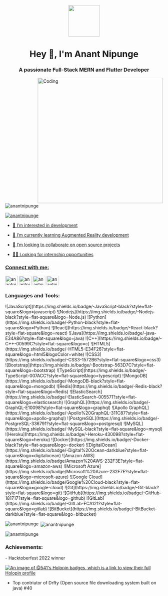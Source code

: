 <div id="header" align="center">
  <img src="[https://media.giphy.com/media/M9gbBd9nbDrOTu1Mqx/giphy.gif](https://icons8.com/illustrations/author/HxMFjfKZdNq2)" width="100"/>
</div>

<h1 align="center">Hey 👋, I'm Anant Nipunge</h1>
<h3 align="center">A passionate Full-Stack MERN and Flutter Developer</h3>
<img align="right" alt="Coding" width="400" src="https://cdn.dribbble.com/users/1162077/screenshots/3848914/programmer.gif">

<p align="left"> <img src="https://komarev.com/ghpvc/?username=anantnipunge&label=Profile%20views&color=0e75b6&style=flat" alt="anantnipunge" /> </p>
<p align="left"> <a href="https://twitter.com/NipungeAnant" target="blank"><img src="https://img.shields.io/badge/LinkedIn-0077B5?style=flat&logo=linkedin&logoColor=white" alt="anantnipunge"  </p>

- 👀 I’m interested in development

- 🌱 I’m currently learning Augmented Reality development
  
- 💞️ I’m looking to collaborate on open source projects
- 🧑‍🔬 Looking for internship opportunities
<h3 align="left">Connect with me:</h3>
<p align="left">
  <a href="https://twitter.com/NipungeAnant" target="blank"><img align="center" src="https://raw.githubusercontent.com/rahuldkjain/github-profile-readme-generator/master/src/images/icons/Social/twitter.svg" alt="anantnipunge" height="30" width="40" /></a>
  <a href="https://www.linkedin.com/in/anant-nipunge-717998206/" target="blank"><img align="center" src="https://raw.githubusercontent.com/rahuldkjain/github-profile-readme-generator/master/src/images/icons/Social/linked-in-alt.svg" alt="anantnipunge" height="30" width="40" /></a>
  <a href="https://www.instagram.com/anant_alpha/" target="blank"><img align="center" src="https://raw.githubusercontent.com/rahuldkjain/github-profile-readme-generator/master/src/images/icons/Social/instagram.svg" alt="anantnipunge" height="30" width="40" /></a>
  <a href="https://www.youtube.com/channel/UCIz9Z9e8xB_7G7_5mRwxJ4Q" target="blank"><img align="center" src="https://raw.githubusercontent.com/rahuldkjain/github-profile-readme-generator/master/src/images/icons/Social/youtube.svg" alt="anantnipunge" height="30" width="40" /></a>
</p>
<h3 align="left">Languages and Tools:</h3>
        ![JavaScript](https://img.shields.io/badge/-JavaScript-black?style=flat-square&logo=javascript)
        ![Nodejs](https://img.shields.io/badge/-Nodejs-black?style=flat-square&logo=Node.js)
        ![Python](https://img.shields.io/badge/-Python-black?style=flat-square&logo=Python)
        ![React](https://img.shields.io/badge/-React-black?style=flat-square&logo=react)
        ![Java](https://img.shields.io/badge/-java-E34A86?style=flat-square&logo=java)
        ![C++](https://img.shields.io/badge/-C++-00599C?style=flat-square&logo=c)
        ![HTML5](https://img.shields.io/badge/-HTML5-E34F26?style=flat-square&logo=html5&logoColor=white)
        ![CSS3](https://img.shields.io/badge/-CSS3-1572B6?style=flat-square&logo=css3)
        ![Bootstrap](https://img.shields.io/badge/-Bootstrap-563D7C?style=flat-square&logo=bootstrap)
        ![TypeScript](https://img.shields.io/badge/-TypeScript-007ACC?style=flat-square&logo=typescript)
        ![MongoDB](https://img.shields.io/badge/-MongoDB-black?style=flat-square&logo=mongodb)
        ![Redis](https://img.shields.io/badge/-Redis-black?style=flat-square&logo=Redis)
        ![ElasticSearch](https://img.shields.io/badge/-ElasticSearch-005571?style=flat-square&logo=elasticsearch)
        ![GraphQL](https://img.shields.io/badge/-GraphQL-E10098?style=flat-square&logo=graphql)
        ![Apollo GraphQL](https://img.shields.io/badge/-Apollo%20GraphQL-311C87?style=flat-square&logo=apollo-graphql)
        ![PostgreSQL](https://img.shields.io/badge/-PostgreSQL-336791?style=flat-square&logo=postgresql)
        ![MySQL](https://img.shields.io/badge/-MySQL-black?style=flat-square&logo=mysql)
        ![Heroku](https://img.shields.io/badge/-Heroku-430098?style=flat-square&logo=heroku)
        ![Docker](https://img.shields.io/badge/-Docker-black?style=flat-square&logo=docker)
        ![DigitalOcean](https://img.shields.io/badge/-Digital%20Ocean-darkblue?style=flat-square&logo=digitalocean)
        ![Amazon AWS](https://img.shields.io/badge/Amazon%20AWS-232F3E?style=flat-square&logo=amazon-aws)
        ![Microsoft Azure](https://img.shields.io/badge/Microsoft%20Azure-232F7E?style=flat-square&logo=microsoft-azure)
        ![Google Cloud](https://img.shields.io/badge/Google%20Cloud-black?style=flat-square&logo=google-cloud)
        ![Git](https://img.shields.io/badge/-Git-black?style=flat-square&logo=git)
        ![GitHub](https://img.shields.io/badge/-GitHub-181717?style=flat-square&logo=github)
        ![GitLab](https://img.shields.io/badge/-GitLab-FCA121?style=flat-square&logo=gitlab)
        ![BitBucket](https://img.shields.io/badge/-BitBucket-darkblue?style=flat-square&logo=bitbucket)
                    
<p><img align="left" src="https://github-readme-stats.vercel.app/api/top-langs?username=anantnipunge&show_icons=true&locale=en&layout=compact&theme=tokyonight" alt="anantnipunge" /></p>
<p>&nbsp;<img align="center" src="https://github-readme-stats.vercel.app/api?username=anantnipunge&show_icons=true&locale=en&theme=tokyonight" alt="anantnipunge" /></p>
<p><img align="center" src="https://github-readme-streak-stats.herokuapp.com/?user=anantnipunge&&theme=tokyonight" alt="anantnipunge" /></p>

<h3 align="left">Achievements: </h3>
- Hacktoberfest 2022 winner

[![An image of @541's Holopin badges, which is a link to view their full Holopin profile](https://holopin.me/541)](https://holopin.io/@541)

- Top contriutor of Drfty (Open source file downloading system built on java) #40

